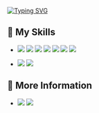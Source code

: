 <!-- <img align='left' src="assets/00088-2871077607.jpg" height="200"> -->

<!-- <a href="#">
  <img align="right" src="https://github-readme-stats.vercel.app/api?username=Ksuriuri&count_private=true&show_icons=true&bg_color=15,f2f7fd,E0EAFC" />
</a> -->

[![Typing SVG](https://readme-typing-svg.herokuapp.com?size=25&duration=2200&color=3fc1c9&vCenter=true&width=200&height=40&lines=Hi+Welcome!;I'm+Kusuriuri)](https://git.io/typing-svg)

## 🌟 My Skills 
- ![](https://img.shields.io/badge/-Python-00599C?logo=Python&logoColor=fff)
![](https://img.shields.io/badge/-C++-A8B9CC?logo=Cplusplus)
![](https://img.shields.io/badge/-Csharp-A8B9CC?logo=Csharp)
![](https://img.shields.io/badge/-C-A8B9CC?logo=C&logoColor=fff)
![](https://img.shields.io/badge/-Javascript-A8B9CC?logo=Javascript)
![](https://img.shields.io/badge/-CSS3-A8B9CC?logo=CSS3)
![](https://img.shields.io/badge/-HTML5-A8B9CC?logo=html5)

- ![](https://img.shields.io/badge/-Pytorch-00599C?logo=Pytorch)
![](https://img.shields.io/badge/-TensorFlow-A8B9CC?logo=Tensorflow)

## 🌟 More Information

- [![](https://img.shields.io/badge/-ORCID-019733?logo=ORCID)](https://orcid.org/0000-0002-1128-3355)
[![](https://img.shields.io/badge/-bilibili-A8B9CC?logo=bilibili)](https://space.bilibili.com/11580026)

